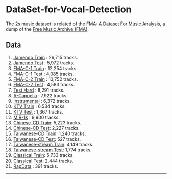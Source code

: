 # DataSet-for-Vocal-Detection

The 2s music dataset is related of the [FMA: A Dataset For Music Analysis](https://github.com/mdeff/fma), a dump of the [Free Music Archive (FMA)](https://freemusicarchive.org/).

## Data

1. [Jamendo Train](https://drive.google.com/file/d/1lmdjXQ4OKh3U0N9pFr0fYxEnBvdP81h0/view?usp=sharing) : 26,715 tracks.
2. [Jamendo Test](https://drive.google.com/file/d/1_-nmJkNdFtsGz6fyTvISdafr4Gpzc0tx/view?usp=sharing) : 5,972 tracks.
3. [FMA-C-1 Train](https://drive.google.com/file/d/1H4oGsMUu_5iPvcaxJSyXULyFo5Z_fkUV/view?usp=sharing) : 12,254 tracks.
4. [FMA-C-1 Test](https://drive.google.com/file/d/1TYVrTH9uR5a0BfqLUMIbWnyES7pAJy6w/view?usp=sharing) : 4,085 tracks.
5. [FMA-C-2 Train](https://drive.google.com/file/d/17Lr3e380j0YRgnkeFgU5WejQFegzYq5K/view?usp=sharing) : 13,752 tracks.
6. [FMA-C-2 Test](https://drive.google.com/file/d/1VriOXwhFnDjBx7A9v1uqFigPXm4Xakcn/view?usp=sharing) : 4,583 tracks.
7. [Test Hard](https://drive.google.com/file/d/1yg94BG1IqCHpk176tqgKgpJtEdobzYpn/view?usp=sharing) : 8,291 tracks.
8. [A-Cappella](https://drive.google.com/file/d/1yfzkVYVpaM2k4dkU4Lv8NYeUPqMRoEf1/view?usp=sharing) : 7,922 tracks.
9. [Instrumental](https://drive.google.com/file/d/1yft99YwhyRhqBNlAmPAbs0ahK0SOlbAj/view?usp=sharing) : 6,372 tracks.
10. [KTV Train](https://drive.google.com/file/d/1i5kCin2cLzrWW6JBxTKXbgNiVkPrgNo6/view?usp=sharing) : 6,534 tracks.
11. [KTV Test](https://drive.google.com/file/d/1vixrp8RBUQML1wGgt_1MvTAioTaV5Gfi/view?usp=sharing) : 1,367 tracks. 
12. [MIR-1k](https://drive.google.com/file/d/1yewiCCjNDc-eKq-dVYOMDJ-9833UqhLw/view?usp=sharing) : 9,900 tracks.
13. [Chinese-CD Train](https://drive.google.com/file/d/1BTTnfpFYrNeeftITzowbUqRBfL0F__hQ/view?usp=sharing): 5,223 tracks.
14. [Chinese-CD Test](https://drive.google.com/file/d/1B9t-3eQdt3Recj62w5f7bP1NlvDi345c/view?usp=sharing): 2,227 tracks.
15. [Taiwanese-CD Train](https://drive.google.com/file/d/1wc0YX81c9hmQeLHSlqNBxo4iriodm3FF/view?usp=sharing): 1,240 tracks.
16. [Taiwanese-CD Test](https://drive.google.com/file/d/1I65L8dY1oV49OOtsPb8BVCoMbyMIN5Uo/view?usp=sharing): 527 tracks.
17. [Taiwanese-stream Train](https://drive.google.com/file/d/1FsGqYJm7A-FaKO7x66Bi5syk7GYP70pp/view?usp=sharing): 4,149 tracks.
18. [Taiwanese-stream Test](https://drive.google.com/file/d/10pV7FJVo3zURZDIng60AwztlGmlgckeO/view?usp=sharing): 1,774 tracks.
19. [Classical Train](https://drive.google.com/file/d/1Mx52C-ScZmR2iKOhT1rI26S52kVt71-a/view?usp=sharing): 5,733 tracks.
20. [Classical Test](https://drive.google.com/file/d/1-TyA3YNnY4LDpt3vXqnAYeLIhVT7RGxB/view?usp=sharing): 2,444 tracks.
21. [RapData](https://drive.google.com/file/d/1ye0Urh3PuG2_UBqh2SiVnlHIkcp5Dkie/view?usp=sharing) : 391 tracks.
---
